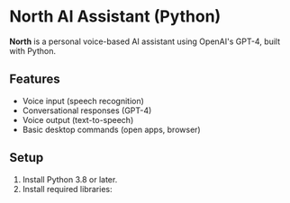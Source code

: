 # North AI Assistant (Python)

**North** is a personal voice-based AI assistant using OpenAI's GPT-4, built with Python.

## Features

- Voice input (speech recognition)
- Conversational responses (GPT-4)
- Voice output (text-to-speech)
- Basic desktop commands (open apps, browser)

## Setup

1. Install Python 3.8 or later.
2. Install required libraries:
